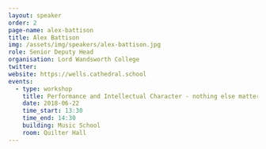 ```yaml
---
layout: speaker
order: 2
page-name: alex-battison
title: Alex Battison
img: /assets/img/speakers/alex-battison.jpg
role: Senior Deputy Head
organisation: Lord Wandsworth College
twitter:
website: https://wells.cathedral.school
events:
  - type: workshop
    title: Performance and Intellectual Character - nothing else matters
    date: 2018-06-22
    time_start: 13:30
    time_end: 14:30
    building: Music School
    room: Quilter Hall
---
```

